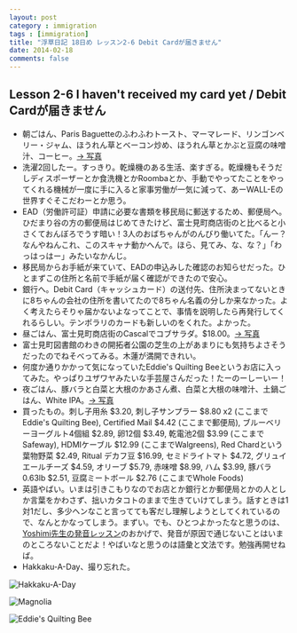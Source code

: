 ```yaml
---
layout: post
category : immigration
tags : [immigration]
title: "浮草日記 18日め レッスン2-6 Debit Cardが届きません"
date: 2014-02-18
comments: false
---
```


## Lesson 2-6 I haven't received my card yet / Debit Cardが届きません

* 朝ごはん、Paris Baguetteのふわふわトースト、マーマレード、リンゴンベリー・ジャム、ほうれん草とベーコン炒め、ほうれん草とかぶと豆腐の味噌汁、コーヒー。[-> 写真](http://instagram.com/p/kp8bgdlDfl/)
* 洗濯2回したー。すっきり。乾燥機のある生活、楽すぎる。乾燥機もそうだしディスポーザーとか食洗機とかRoombaとか、手動でやってたことをやってくれる機械が一度に手に入ると家事労働が一気に減って、あーWALL-Eの世界すぐそこだわーとか思う。
* EAD（労働許可証）申請に必要な書類を移民局に郵送するため、郵便局へ。ひだまり谷の方の郵便局はじめてきたけど、富士見町商店街のと比べると小さくておんぼろでうす暗い！3人のおばちゃんがのんびり働いてた。「んー？なんやねんこれ、このスキャナ動かへんで。ほら、見てみ、な、な？」「わっはっはー」みたいなかんじ。
* 移民局からお手紙が来ていて、EADの申込みした確認のお知らせだった。ひとまずこの住所と名前で手紙が届く確認ができたので安心。
* 銀行へ。Debit Card（キャッシュカード）の送付先、住所決まってないときに8ちゃんの会社の住所を書いてたので8ちゃん名義の分しか来なかった。よく考えたらそりゃ届かないよなってことで、事情を説明したら再発行してくれるらしい。テンポラリのカードも新しいのをくれた。よかった。
* 昼ごはん、富士見町商店街のCascalでコブサラダ。$18.00。[-> 写真](http://instagram.com/p/kp8kt5FDfs/)
* 富士見町図書館のわきの開拓者公園の芝生の上があまりにも気持ちよさそうだったのでねそべってみる。木蓮が満開できれい。&nbsp; 
* 何度か通りかかって気になっていたEddie's Quilting Beeというお店に入ってみた。やっぱりユザワヤみたいな手芸屋さんだった！たーのーしーいー！
* 夜ごはん、豚バラと白菜と大根のかあさん煮、白菜と大根の味噌汁、土鍋ごはん、White IPA。[-> 写真](http://instagram.com/p/kp9MQZFDQo/)
* 買ったもの。刺し子用糸 $3.20, 刺し子サンプラー $8.80 x2 (ここまでEddie's Quilting Bee), Certified Mail $4.42 (ここまで郵便局), ブルーベリーヨーグルト4個組 $2.89, 卵12個 $3.49, 乾電池2個 $3.99 (ここまでSafeway), HDMIケーブル $12.99 (ここまでWalgreens), Red Chardという葉物野菜 $2.49, Ritual デカフ豆 $16.99, セミドライトマト $4.72, グリュイエールチーズ $4.59, オリーブ $5.79, 赤味噌 $8.99, ハム $3.99, 豚バラ0.63lb $2.51, 豆腐ミートボール $2.76 (ここまでWhole Foods)
* 英語やばい。いまは引きこもりなのでお店とか銀行とか郵便局とかの人としか言葉をかわさず、拙いカタコトのままで生きていけてしまう。話すときは1対1だし、多少ヘンなこと言ってても客だし理解しようとしてくれているので、なんとかなってしまう。まずい。でも、ひとつよかったなと思うのは、[Yoshimi先生の発音レッスン](http://y2eh.fromscratch-lab.net/lessonreview.html)のおかげで、発音が原因で通じないことはいまのところないことだよ！やばいなと思うのは語彙と文法です。勉強再開せねば。
* Hakkaku-A-Day、撮り忘れた。


![Hakkaku-A-Day](https://lh3.googleusercontent.com/-78mxx3GNGiE/UwWWIgnGlZI/AAAAAAAB6Dg/sLhXwi4pyVg/w620-h465-no/P1150549.JPG)

![Magnolia](https://lh3.googleusercontent.com/-3fhUBrfOO0s/UwbsdnzZigI/AAAAAAAB6Pk/nmu-GoSJA24/w620-h465-no/P1150539.JPG)

![Eddie's Quilting Bee](https://lh5.googleusercontent.com/-iFflh4oNTiU/Uwbsq1xG_KI/AAAAAAAB6P8/T4fGpFL3kQw/w620-h465-no/P1150524.JPG)